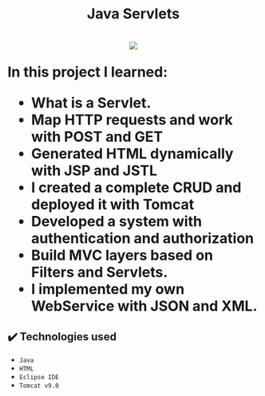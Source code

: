 <h1 align="center"> Java Servlets </h1>

<h1><p align="center">
<img src="https://img.shields.io/static/v1?label=STATUS&message=%20FINISHED&color=GREEN&style=for-the-badge"/>
</p></h1?

In this project I learned:
- What is a Servlet.
- Map HTTP requests and work with POST and GET
- Generated HTML dynamically with JSP and JSTL
- I created a complete CRUD and deployed it with Tomcat
- Developed a system with authentication and authorization
- Build MVC layers based on Filters and Servlets.
- I implemented my own WebService with JSON and XML.

## ✔️ Technologies used

- ``Java ``
- ``HTML``
- ``Eclipse IDE``
- ``Tomcat v9.0``

